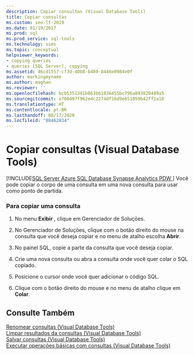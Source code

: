 ```yaml
---
description: Copiar consultas (Visual Database Tools)
title: Copiar consultas
ms.custom: seo-lt-2019
ms.date: 01/19/2017
ms.prod: sql
ms.prod_service: sql-tools
ms.technology: ssms
ms.topic: conceptual
helpviewer_keywords:
- copying queries
- queries [SQL Server], copying
ms.assetid: 46cd1557-cf3d-40b8-b489-8446e0984e0f
author: markingmyname
ms.author: maghan
ms.reviewer: ''
ms.openlocfilehash: bcb5351391b863b61836455bc796a893820489a5
ms.sourcegitcommit: e700497f962e4c2274df16d9e651059b42ff1a10
ms.translationtype: HT
ms.contentlocale: pt-BR
ms.lasthandoff: 08/17/2020
ms.locfileid: "88462834"
---
```

# <a name="copy-queries-visual-database-tools"></a>Copiar consultas (Visual Database Tools)
[!INCLUDE[SQL Server Azure SQL Database Synapse Analytics PDW ](../../includes/applies-to-version/sql-asdb-asdbmi-asa-pdw.md)]
Você pode copiar o corpo de uma consulta em uma nova consulta para usar como ponto de partida.  
  
### <a name="to-copy-a-query"></a>Para copiar uma consulta  
  
1.  No menu **Exibir** , clique em Gerenciador de Soluções.  
  
2.  No Gerenciador de Soluções, clique com o botão direito do mouse na consulta que você deseja copiar e no menu de atalho escolha **Abrir**.  
  
3.  No painel SQL, copie a parte da consulta que você deseja copiar.  
  
4.  Crie uma nova consulta ou abra a consulta onde você quer colar o SQL copiado.  
  
5.  Posicione o cursor onde você quer adicionar o código SQL.  
  
6.  Clique com o botão direito do mouse e no menu de atalho clique em **Colar**.  
  
## <a name="see-also"></a>Consulte Também  
[Renomear consultas &#40;Visual Database Tools&#41;](../../ssms/visual-db-tools/rename-queries-visual-database-tools.md)  
[Limpar resultados da consultas &#40;Visual Database Tools&#41;](../../ssms/visual-db-tools/clear-query-results-visual-database-tools.md)  
[Salvar consultas &#40;Visual Database Tools&#41;](../../ssms/visual-db-tools/save-queries-visual-database-tools.md)  
[Executar operações básicas com consultas &#40;Visual Database Tools&#41;](../../ssms/visual-db-tools/perform-basic-operations-with-queries-visual-database-tools.md)  
  
